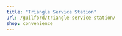 ```yaml
---
title: "Triangle Service Station"
url: /guilford/triangle-service-station/
shop: convenience
---
```


